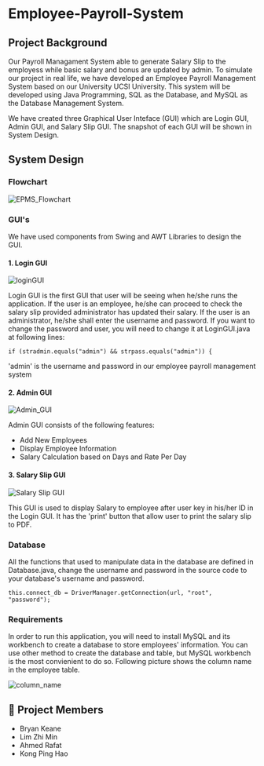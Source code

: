 # Employee-Payroll-System

## Project Background
Our Payroll Managament System able to generate Salary Slip to the employess while basic salary and bonus are updated by admin. To simulate our project in real life, we have developed an Employee Payroll Management System based on our University UCSI University. This system will be developed using Java Programming, SQL as the Database, and MySQL as the Database Management System.

We have created three Graphical User Inteface (GUI) which are Login GUI, Admin GUI, and Salary Slip GUI. The snapshot of each GUI will be shown in System Design.

## System Design
### Flowchart
![EPMS_Flowchart](https://user-images.githubusercontent.com/107078925/173619642-5d0cb751-62ce-4650-82d5-6153cd7ccc31.jpg)

### GUI's
We have used components from Swing and AWT Libraries to design the GUI.

#### 1. Login GUI
![loginGUI](https://user-images.githubusercontent.com/107078925/173621876-15a31249-4079-4f12-8963-7b8aac0baca9.jpg)

Login GUI is the first GUI that user will be seeing when he/she runs the application. If the user is an employee, he/she can proceed to check the salary slip provided administrator has updated their salary. If the user is an administrator, he/she shall enter the username and password. If you want to change the password and user, you will need to change it at LoginGUI.java at following lines:

`if (stradmin.equals("admin") && strpass.equals("admin")) {`

'admin' is the username and password in our employee payroll management system

#### 2. Admin GUI
![Admin_GUI](https://user-images.githubusercontent.com/107078925/173625287-9f1493db-551e-4eb2-968e-841a06ed5751.jpg)

Admin GUI consists of the following features:
- Add New Employees
- Display Employee Information
- Salary Calculation based on Days and Rate Per Day

#### 3. Salary Slip GUI
![Salary Slip GUI](https://user-images.githubusercontent.com/107078925/173625323-59b84938-32c0-4e66-bcf9-12ba8b7e25a8.jpg)

This GUI is used to display Salary to employee after user key in his/her ID in the Login GUI. It has the 'print' button that allow user to print the salary slip to PDF.

### Database
All the functions that used to manipulate data in the database are defined in Database.java, change the username and password in the source code to your database's username and password.

`this.connect_db = DriverManager.getConnection(url, "root", "password");`

### Requirements
In order to run this application, you will need to install MySQL and its workbench to create a database to store employees' information. You can use other method to create the database and table, but MySQL workbench is the most convienient to do so. Following picture shows the column name in the employee table.

![column_name](https://user-images.githubusercontent.com/107078925/173625358-01df2941-6d8a-40d4-b436-5898c797b375.png)

## :clap: Project Members
- Bryan Keane
- Lim Zhi Min
- Ahmed Rafat
- Kong Ping Hao
